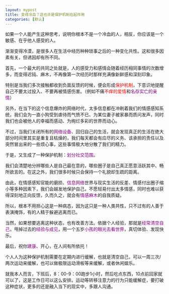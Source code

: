 ```yaml
---
layout: mypost
title: 变得冷血？这也许是保护机制在起作用
categories: [默认]
---
```



如果一个人能产生这种思考，说明你根本不是一个冷血的人，相反，你应该是一个敏感、在乎他人感受的人。

渐渐变得冷漠，是很多人在生活中经历种种琐事之后的一种变化共性。这和很多因素有关，但诱因却有所不同。

首先，一个最大的共同之处就是，人的感受力和感情会随着经历相同事情的次数增多，而变得迟钝、麻木，不再像第一次经历时那样充满像新鲜感和深刻印象。

特别是当我们多次接触都收到负面反馈的时候，便会形成<font face="仿宋" color=red>保护机制</font>，下意识地提醒自己不要太过投入、不要再被情感伤害。（例如不痛<font color="red">不痒的爱情</font>和<font color="purple">名存实亡的亲情</font>）

另外，在当下的这个信息爆炸的网络时代，太多信息都在冲刷着我们的情感感知系统，我们会为一直小狗受到虐待而气愤不已、为某位妻子被家暴而质问发声，同时我们也会被他人的幸福而感动、为绚烂多彩的世界而动心。

不过，当我们关闭所有的<font color="purple">网络设备</font>、回归自己的生活，就会发现真正的生活在绝大部分时间里其实是重复且枯燥的，我们每天都会有应尽的义务、该承担的责任以及突然冒出来的一些烦心事，这些事情极大地分散了我们的精力。

于是，又生成了一种保护机制：<font color="purple">划分社交范围</font>。

我们会清楚地分辨哪些人是自己最在意的，哪些圈子是自己真正愿意活跃其中、畅所欲言的。在这之外，我们很多时候只会保持一个礼貌却生疏的距离。

由此，在情感感知官能的磨损、<font color="purple">信息网络</font>世界与现实生活的反差、情感付出圈子缩小等多种因素下，我们会越发地保护自己，不愿轻易付出太多情感，同时也难以获得深刻地正向反馈，久而久之，就会有<font color="purple">情感麻木</font>的自我质疑。

所以，根本不用担心这是一种病态，因为这只是一种人类共性，只不过有的人善于表演掩饰，有的人精于躲避逃离而已。

当然，如果想要逃离这种状态，也有改善方法。依据个人经验，那就是<font color="purple">经常清空自己</font>，甩掉过去的<font color="purple">经验与成见</font>，用一个五岁<font color="purple">小孩的眼光去看世界</font>，真切体验、发现快乐。

最后，祝你<font color="purple">建康</font>、开心，在人间有所依托！

个人人为这种保护机制需要在定期内进行缓解，也就是清空自己，可以一周三次/两次运动来缓解，也可以做极限运动滑板等来缓解，或者休闲娱乐。

就我本人而言，下班后，8：00-9：00跑步1小时，然后吃点东西，10点前回家就可以了，这是工作日可以这么安排。运动等转移注意力的行为只能缓解症，要打破这种症状，更多的还是融入当下的现实中，多跟人沟通。
